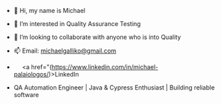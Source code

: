 - 👋 Hi, my name is Michael
- 👀 I’m interested in Quality Assurance Testing
- 💞️ I’m looking to collaborate with anyone who is into Quality
- 📫 Email: michaelgalliko@gmail.com
- <img src="https://github.com/user-attachments/assets/7416d331-6d6e-4a50-ad0c-4bbdad6a8635" width="15"/>  <a href="(https://www.linkedin.com/in/michael-palaiologos/)>LinkedIn</a>

- QA Automation Engineer | Java & Cypress Enthusiast | Building reliable software

<!---
Marios2323/Marios2323 is a ✨ special ✨ repository because its `README.md` (this file) appears on your GitHub profile.
You can click the Preview link to take a look at your changes.
--->
